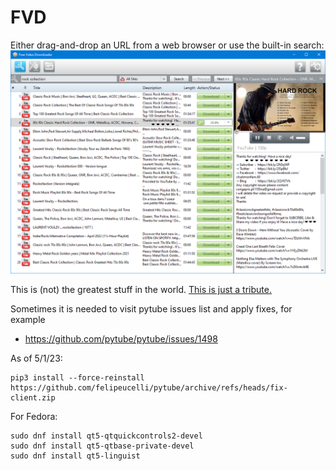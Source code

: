# FVD
Either drag-and-drop an URL from a web browser or use the built-in search:
![demo](demo.png)

This is (not) the greatest stuff in the world. [This is just a tribute.](resources/strategies/YouTube.py)

Sometimes it is needed to visit pytube issues list and apply fixes, for example 
- https://github.com/pytube/pytube/issues/1498

As of 5/1/23:
```
pip3 install --force-reinstall https://github.com/felipeucelli/pytube/archive/refs/heads/fix-client.zip
```

For Fedora:
```
sudo dnf install qt5-qtquickcontrols2-devel
sudo dnf install qt5-qtbase-private-devel
sudo dnf install qt5-linguist
```
